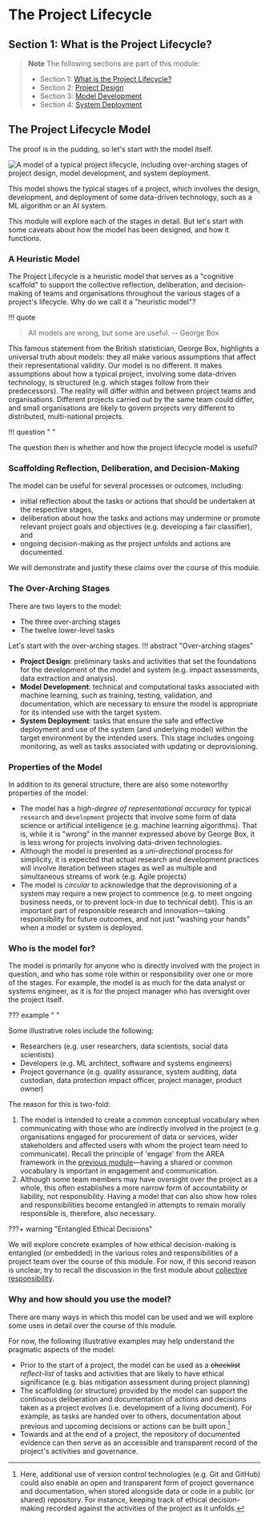 # The Project Lifecycle 
## Section 1: What is the Project Lifecycle?

> **Note**
> The following sections are part of this module:
>
> - Section 1: [What is the Project Lifecycle?](rri-101-1.md)
> - Section 2: [Project Design](rri-101-2.md)
> - Section 3: [Model Development](rri-101-3.md)
> - Section 4: [System Deployment](rri-101-4.md)

## The Project Lifecycle Model

The proof is in the pudding, so let's start with the model itself.

![A model of a typical project lifecycle, including over-arching stages of project design, model development, and system deployment.](https://raw.githubusercontent.com/alan-turing-institute/turing-commons/main/docs/assets/images/graphics/project-lifecycle.png)

This model shows the typical stages of a project, which involves the design, development, and deployment of some data-driven technology, such as a ML algorithm or an AI system.

This module will explore each of the stages in detail.
But let's start with some caveats about how the model has been designed, and how it functions.

### A Heuristic Model

The Project Lifecycle is a heuristic model that serves as a "cognitive scaffold" to support the collective reflection, deliberation, and decision-making of teams and organisations throughout the various stages of a project's lifecycle.
Why do we call it a "heuristic model"?

!!! quote

  > All models are wrong, but some are useful.
  > -- George Box

This famous statement from the British statistician, George Box, highlights a universal truth about models: they all make various assumptions that affect their representational validity.
Our model is no different.
It makes assumptions about how a typical project, involving some data-driven technology, is structured (e.g. which stages follow from their predecessors).
The reality will differ within and between project teams and organisations.
Different projects carried out by the same team could differ, and small organisations are likely to govern projects very different to distributed, multi-national projects.

!!! question " "

  The question then is whether and how the project lifecycle model is useful?

### Scaffolding Reflection, Deliberation, and Decision-Making

The model can be useful for several processes or outcomes, including:

- initial reflection about the tasks or actions that should be undertaken at the respective stages,
- deliberation about how the tasks and actions may undermine or promote relevant project goals and objectives (e.g. developing a fair classifier), and
- ongoing decision-making as the project unfolds and actions are documented.

We will demonstrate and justify these claims over the course of this module.

### The Over-Arching Stages

There are two layers to the model:

- The three over-arching stages
- The twelve lower-level tasks

Let's start with the over-arching stages.
!!! abstract "Over-arching stages"

  - **Project Design**: preliminary tasks and activities that set the foundations for the development of the model and system (e.g. impact assessments, data extraction and analysis).
  - **Model Development**: technical and computational tasks associated with machine learning, such as training, testing, validation, and documentation, which are necessary to ensure the model is appropriate for its intended use with the target system.
  - **System Deployment**: tasks that ensure the safe and effective deployment and use of the system (and underlying model) within the target environment by the intended users. This stage includes ongoing monitoring, as well as tasks associated with updating or deprovisioning.

### Properties of the Model

In addition to its general structure, there are also some noteworthy properties of the model:

- The model has a *high-degree of representational accuracy* for typical `research` and `development` projects that involve some form of data science or artificial intelligence (e.g. machine learning algorithms).
That is, while it is "wrong" in the manner expressed above by George Box, it is less wrong for projects involving data-driven technologies.
- Although the model is presented as a *uni-directional* process for simplicity, it is expected that actual research and development practices will involve iteration between stages as well as multiple and simultaneous streams of work (e.g. Agile projects)
- The model is *circular* to acknowledge that the deprovisioning of a system may require a new project to commence (e.g. to meet ongoing business needs, or to prevent lock-in due to technical debt). This is an important part of responsible research and innovation—taking responsibility for future outcomes, and not just "washing your hands" when a model or system is deployed.


### Who is the model for?

The model is primarily for anyone who is directly involved with the project in question, and who has some role within or responsibility over one or more of the stages.
For example, the model is as much for the data analyst or systems engineer, as it is for the project manager who has oversight over the project itself.

<!-- admonition -->
??? example " "

  Some illustrative roles include the following:

  - Researchers (e.g. user researchers, data scientists, social data scientists)
  - Developers (e.g. ML architect, software and systems engineers)
  - Project governance (e.g. quality assurance, system auditing, data custodian, data protection impact officer, project manager, product owner)
<!-- end admonition -->

The reason for this is two-fold:

1. The model is intended to create a common conceptual vocabulary when communicating with those who are indirectly involved in the project (e.g. organisations engaged for procurement of data or services, wider stakeholders and affected users with whom the project team need to communicate). 
Recall the principle of 'engage' from the AREA framework in the [previous module](rri-100-3.md)—having a shared or common vocabulary is important in engagement and communication.
2. Although some team members may have oversight over the project as a whole, this often establishes a more narrow form of accountability or liability, not responsibility. Having a model that can also show how roles and responsibilities become entangled in attempts to remain morally responsible is, therefore, also necessary.

<!-- admonition -->
???+ warning "Entangled Ethical Decisions"

  We will explore concrete examples of how ethical decision-making is entangled (or embedded) in the various roles and responsibilities of a project team over the course of this module.
  For now, if this second reason is unclear, try to recall the discussion in the first module about [collective responsibility](rri-100-1.md).

### Why and how should you use the model?

There are many ways in which this model can be used and we will explore some uses in detail over the course of this module.

For now, the following illustrative examples may help understand the pragmatic aspects of the model:

- Prior to the start of a project, the model can be used as a ~~checklist~~ *reflect-list* of tasks and activities that are likely to have ethical significance (e.g. bias mitigation assessment during project planning)
- The scaffolding (or structure) provided by the model can support the continuous deliberation and documentation of actions and decisions taken as a project evolves (i.e. development of a living document).
For example, as tasks are handed over to others, documentation about previous and upcoming decisions or actions can be built upon.[^version]
- Towards and at the end of a project, the repository of documented evidence can then serve as an accessible and transparent record of the project's activities and governance.

[^version]: Here, additional use of version control technologies (e.g. Git and GitHub) could also enable an open and transparent form of project governance and documentation, when stored alongside data or code in a public (or shared) repository. For instance, keeping track of ethical decision-making recorded against the activities of the project as it unfolds.
